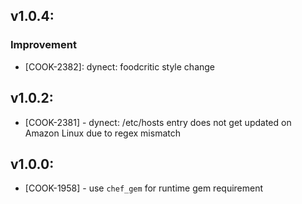 ## v1.0.4:

### Improvement

- [COOK-2382]: dynect: foodcritic style change

## v1.0.2:

* [COOK-2381] - dynect: /etc/hosts entry does not get updated on
  Amazon Linux due to regex mismatch

## v1.0.0:

* [COOK-1958] - use `chef_gem` for runtime gem requirement
